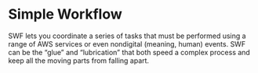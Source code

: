 # Simple Workflow
SWF lets you coordinate a series of tasks that must be performed using a range of AWS services or even nondigital (meaning, human) events. SWF can be the “glue” and “lubrication” that both speed a complex process and keep all the moving parts from falling apart.
